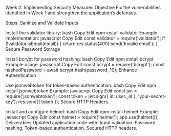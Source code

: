 Week 2: Implementing Security Measures
Objective
Fix the vulnerabilities identified in Week 1 and strengthen the application’s defenses.

Steps:
Sanitize and Validate Inputs

Install the validator library:
bash
Copy
Edit
npm install validator
Example implementation:
javascript
Copy
Edit
const validator = require('validator');
if (!validator.isEmail(email)) {
  return res.status(400).send('Invalid email');
}
Secure Password Storage

Install bcrypt for password hashing:
bash
Copy
Edit
npm install bcrypt
Example usage:
javascript
Copy
Edit
const bcrypt = require('bcrypt');
const hashedPassword = await bcrypt.hash(password, 10);
Enhance Authentication

Use jsonwebtoken for token-based authentication:
bash
Copy
Edit
npm install jsonwebtoken
Example:
javascript
Copy
Edit
const jwt = require('jsonwebtoken');
const token = jwt.sign({ id: user._id }, 'your-secret-key');
res.send({ token });
Secure HTTP Headers

Install and configure helmet:
bash
Copy
Edit
npm install helmet
Example:
javascript
Copy
Edit
const helmet = require('helmet');
app.use(helmet());
Deliverables
Updated application code with:
Input validation.
Password hashing.
Token-based authentication.
Secured HTTP headers.
